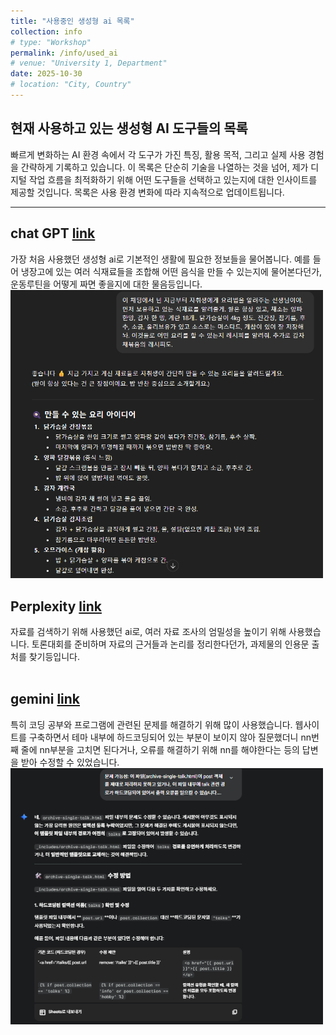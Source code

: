 ```yaml
---
title: "사용중인 생성형 ai 목록"
collection: info
# type: "Workshop"
permalink: /info/used_ai
# venue: "University 1, Department"
date: 2025-10-30
# location: "City, Country"
---
```


현재 사용하고 있는 생성형 AI 도구들의 목록
---

빠르게 변화하는 AI 환경 속에서 각 도구가 가진 특징, 활용 목적, 그리고 실제 사용 경험을 간략하게 기록하고 있습니다.
이 목록은 단순히 기술을 나열하는 것을 넘어, 제가 디지털 작업 흐름을 최적화하기 위해 어떤 도구들을 선택하고 있는지에 대한 인사이트를 제공할 것입니다.
목록은 사용 환경 변화에 따라 지속적으로 업데이트됩니다.
<hr>

 
chat GPT [link](https://chatgpt.com/)
--
   
   
   가장 처음 사용했던 생성형 ai로 기본적인 생활에 필요한 정보들을 물어봅니다.
   예를 들어 냉장고에 있는 여러 식재료들을 조합해 어떤 음식을 만들 수 있는지에 물어본다던가, 운동루틴을 어떻게 짜면 좋을지에 대한 물음등입니다.<br>
<img src="/images/gpt.png" alt="gpt_img" width="500">

Perplexity [link](https://www.perplexity.ai/)
--

   
   자료를 검색하기 위해 사용했던 ai로, 여러 자료 조사의 엄밀성을 높이기 위해 사용했습니다.
   토론대회를 준비하며 자료의 근거들과 논리를 정리한다던가, 과제물의 인용문 출처를 찾기등입니다.<br><br>


gemini [link](https://gemini.google.com/)
--


   특히 코딩 공부와 프로그램에 관련된 문제를 해결하기 위해 많이 사용했습니다.
   웹사이트를 구축하면서 테마 내부에 하드코딩되어 있는 부분이 보이지 않아 질문했더니 nn번째 줄에 nn부분을 고치면 된다거나, 오류를 해결하기 위해 nn를 해야한다는 등의 답변을 받아 수정할 수 있었습니다.<br>
<img src="/images/gi.png" alt="gi_img" width="500">
